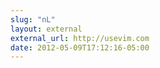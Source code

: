 ```yaml
---
slug: "nL"
layout: external
external_url: http://usevim.com
date: 2012-05-09T17:12:16-05:00
---
```

